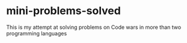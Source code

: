 # mini-problems-solved
This is my attempt at solving problems on Code wars in more than two programming languages
